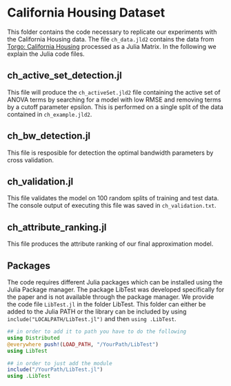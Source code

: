 # California Housing Dataset

This folder contains the code necessary to replicate our experiments with the California Housing data. The file `ch_data.jld2` contains the data from [Torgo: California Housing](https://www.dcc.fc.up.pt/~ltorgo/Regression/cal_housing.html) processed as a Julia Matrix. In the following we explain the Julia code files. 

## ch_active_set_detection.jl

This file will produce the `ch_activeSet.jld2` file containing the active set of ANOVA terms by searching for a model with low RMSE and removing terms by a cutoff parameter epsilon. This is performed on a single split of the data contained in `ch_example.jld2`.

## ch_bw_detection.jl

This file is resposible for detection the optimal bandwidth parameters by cross validation. 

## ch_validation.jl

This file validates the model on 100 random splits of training and test data. The console output of executing this file was saved in `ch_validation.txt`.

## ch_attribute_ranking.jl

This file produces the attribute ranking of our final approximation model.

## Packages

The code requires different Julia packages which can be installed using the Julia Package manager. The package LibTest was developed specifically for the paper and is not available through the package manager. We provide the code file `LibTest.jl` in the folder LibTest. This folder can either be added to the Julia PATH or the library can be included by using `include("LOCALPATH/LibTest.jl")` and then `using .LibTest`. 

```julia
## in order to add it to path you have to do the following
using Distributed 
@everywhere push!(LOAD_PATH, "/YourPath/LibTest")
using LibTest

## in order to just add the module
include("/YourPath/LibTest.jl")
using .LibTest
```